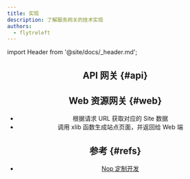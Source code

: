 ```yaml
---
title: 实现
description: 了解服务网关的技术实现
authors:
  - flytreleft
---
```


import Header from '@site/docs/\_header.md';

<Header />

## API 网关 {#api}

## Web 资源网关 {#web}

- 根据请求 URL 获取对应的 Site 数据
- 调用 xlib 函数生成站点页面，并返回给 Web 端

## 参考 {#refs}

- [Nop 定制开发](/docs/platform/nop/custom)
